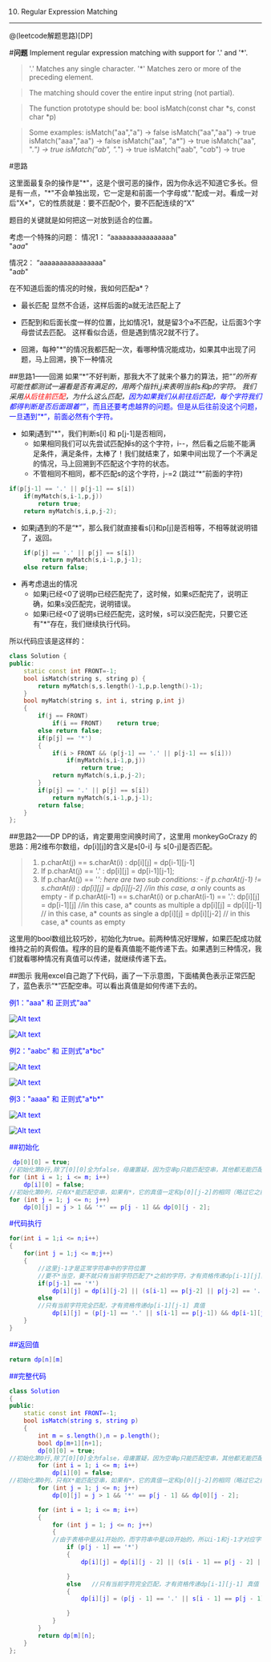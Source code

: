 010. Regular Expression Matching
---

 @(leetcode解题思路)[DP]
 
#**问题**
Implement regular expression matching with support for '.' and '*'.

>'.' Matches any single character.
'*' Matches zero or more of the preceding element.

>The matching should cover the entire input string (not partial).

>The function prototype should be:
bool isMatch(const char *s, const char *p)

>Some examples:
isMatch("aa","a") → false
isMatch("aa","aa") → true
isMatch("aaa","aa") → false
isMatch("aa", "a*") → true
isMatch("aa", ".*") → true
isMatch("ab", ".*") → true
isMatch("aab", "c*a*b") → true


#思路

这里面最复杂的操作是"\*"，这是个很可恶的操作，因为你永远不知道它多长。但是有一点，"\*"不会单独出现，它一定是和前面一个字母或"."配成一对。看成一对后"X*"，它的性质就是：要不匹配0个，要不匹配连续的“X”

题目的关键就是如何把这一对放到适合的位置。

考虑一个特殊的问题：
情况1：
“aaaaaaaaaaaaaaaa"  
"a*aa*"

情况2：
“aaaaaaaaaaaaaaaa"  
"a*ab*"

在不知道后面的情况的时候，我如何匹配a*？
- 最长匹配
	显然不合适，这样后面的a就无法匹配上了
	
- 匹配到和后面长度一样的位置，比如情况1，就是留3个a不匹配，让后面3个字母尝试去匹配。
	这样看似合适，但是遇到情况2就不行了。
- 回溯，每种"*"的情况我都匹配一次，看哪种情况能成功，如果其中出现了问题，马上回溯，换下一种情况



##思路1——回溯
如果“\*”不好判断，那我大不了就来个暴力的算法，把“*”的所有可能性都测试一遍看是否有满足的，用两个指针i,j来表明当前s和p的字符。
我们采用<font color=red>从后往前匹配</font>，为什么这么匹配，<font color=blue>因为如果我们从前往后匹配，每个字符我们都得判断是否后面跟着“*”，而且还要考虑越界的问题。但是从后往前没这个问题，一旦遇到“\*”，前面必然有个字符。</font>

- 如果j遇到"\*"，我们判断s[i] 和 p[j-1]是否相同，
	- 如果相同我们可以先尝试匹配掉s的这个字符，i--，然后看之后能不能满足条件，满足条件，太棒了！我们就结束了，如果中间出现了一个不满足的情况，马上回溯到不匹配这个字符的状态。
	- 不管相同不相同，都不匹配s的这个字符，j-=2 (跳过“\*”前面的字符)
```c++
if(p[j-1] == '.' || p[j-1] == s[i])
    if(myMatch(s,i-1,p,j))
	    return true;
    return myMatch(s,i,p,j-2);
```
- 如果j遇到的不是“*”，那么我们就直接看s[i]和p[j]是否相等，不相等就说明错了，返回。

```c++
    if(p[j] == '.' || p[j] == s[i])
         return myMatch(s,i-1,p,j-1);
	else return false;
```
- 再考虑退出的情况
	- 如果j已经<0了说明p已经匹配完了，这时候，如果s匹配完了，说明正确，如果s没匹配完，说明错误。
	- 如果i已经<0了说明s已经匹配完，这时候，s可以没匹配完，只要它还有"\*"存在，我们继续执行代码。


所以代码应该是这样的：

```c++
class Solution {
public:
    static const int FRONT=-1;
    bool isMatch(string s, string p) {
        return myMatch(s,s.length()-1,p,p.length()-1);
    }
    bool myMatch(string s, int i, string p,int j)
    {
        if(j == FRONT)
            if(i == FRONT)    return true;
        else return false;
        if(p[j] == '*')
        {
            if(i > FRONT && (p[j-1] == '.' || p[j-1] == s[i]))
                if(myMatch(s,i-1,p,j))
                    return true;
            return myMatch(s,i,p,j-2);
        }
        if(p[j] == '.' || p[j] == s[i])
            return myMatch(s,i-1,p,j-1);
        return false;
    }
};

```

##思路2——DP
DP的话，肯定要用空间换时间了，这里用 monkeyGoCrazy 的思路：用2维布尔数组，dp[i][j]的含义是s[0-i] 与 s[0-j]是否匹配。

>1. p.charAt(j) == s.charAt(i) :  dp[i][j] = dp[i-1][j-1]
>2. If p.charAt(j) == '.' : dp[i][j] = dp[i-1][j-1];
>3. If p.charAt(j) == '*': here are two sub conditions:
	   - if p.charAt(j-1) != s.charAt(i) : dp[i][j] = dp[i][j-2]  //in this case, a* only counts as empty
	   - if p.charAt(i-1) == s.charAt(i) or p.charAt(i-1) == '.':
                        dp[i][j] = dp[i-1][j]    //in this case, a* counts as multiple a 
						dp[i][j] = dp[i][j-1]   // in this case, a* counts as single a
                        dp[i][j] = dp[i][j-2]   // in this case, a* counts as empty


这里用的bool数组比较巧妙，初始化为true。前两种情况好理解，如果匹配成功就维持之前的真假值。程序的目的是看真值能不能传递下去。如果遇到三种情况，我们就看哪种情况有真值可以传递，就继续传递下去。

##图示
我用excel自己跑了下代码，画了一下示意图，下面橘黄色表示正常匹配了，蓝色表示“\*”匹配空串。可以看出真值是如何传递下去的。

 <font color=blue>例1："aaa" 和 正则式"aa"

![Alt text](./1461923981629.png)


![Alt text](./1461922697867.png)


 <font color=blue>例2："aabc" 和 正则式"a\*bc"

![Alt text](./1461923916690.png)



![Alt text](./1461923856937.png)



 <font color=blue>例3："aaaa" 和 正则式"a\*b\*"


![Alt text](./1461923613623.png)

![Alt text](./1461923701320.png)


##初始化
```c++
 dp[0][0] = true;
//初始化第0行,除了[0][0]全为false，毋庸置疑，因为空串p只能匹配空串，其他都无能匹配
for (int i = 1; i <= m; i++) 
	dp[i][0] = false; 
//初始化第0列，只有X*能匹配空串，如果有*，它的真值一定和p[0][j-2]的相同（略过它之前的符号）
for (int j = 1; j <= n; j++) 
    dp[0][j] = j > 1 && '*' == p[j - 1] && dp[0][j - 2];
```

#代码执行
```c++
for(int i = 1;i <= n;i++)
{
	for(int j = 1;j <= m;j++)
	{
		//这里j-1才是正常字符串中的字符位置
		//要不*当空，要不就只有当前字符匹配了*之前的字符，才有资格传递dp[i-1][j]真值
		if(p[j-1] == '*')
			dp[i][j] = dp[i][j-2] || (s[i-1] == p[j-2] || p[j-2] == '.') && dp[i-1][j];
		else 
		//只有当前字符完全匹配，才有资格传递dp[i-1][j-1] 真值
			dp[i][j] = (p[j-1] == '.' || s[i-1] == p[j-1]) && dp[i-1][j-1];
	}
}

```

##返回值
```c++
return dp[n][m]
```

##完整代码
```c++
class Solution
{
public:
    static const int FRONT=-1;
    bool isMatch(string s, string p)
    {
        int m = s.length(),n = p.length();
        bool dp[m+1][n+1];
        dp[0][0] = true;
//初始化第0行,除了[0][0]全为false，毋庸置疑，因为空串p只能匹配空串，其他都无能匹配
        for (int i = 1; i <= m; i++)
            dp[i][0] = false;
//初始化第0列，只有X*能匹配空串，如果有*，它的真值一定和p[0][j-2]的相同（略过它之前的符号）
        for (int j = 1; j <= n; j++)
            dp[0][j] = j > 1 && '*' == p[j - 1] && dp[0][j - 2];

        for (int i = 1; i <= m; i++)
        {
            for (int j = 1; j <= n; j++)
            {
            //由于表格中是从1开始的，而字符串中是以0开始的，所以i-1和j-1才对应字符串中的字符。
                if (p[j - 1] == '*')
                {
                    dp[i][j] = dp[i][j - 2] || (s[i - 1] == p[j - 2] || p[j - 2] == '.') && dp[i - 1][j];

                }
                else   //只有当前字符完全匹配，才有资格传递dp[i-1][j-1] 真值
                {
                    dp[i][j] = (p[j - 1] == '.' || s[i - 1] == p[j - 1]) && dp[i - 1][j - 1];

                }
            }
        }
        return dp[m][n];
    }
};
```

